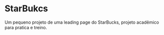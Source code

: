 # StarBukcs
Um pequeno projeto de uma leading page do StarBucks, projeto acadêmico para pratica e treino.
